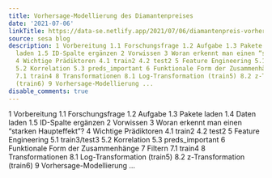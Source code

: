 ```yaml
---
title: Vorhersage-Modellierung des Diamantenpreises
date: '2021-07-06'
linkTitle: https://data-se.netlify.app/2021/07/06/diamantenpreis-vorhersagen/
source: sesa blog
description: 1 Vorbereitung 1.1 Forschungsfrage 1.2 Aufgabe 1.3 Pakete laden 1.4 Daten
  laden 1.5 ID-Spalte ergänzen 2 Vorwissen 3 Woran erkennt man einen “starken Haupteffekt”?
  4 Wichtige Prädiktoren 4.1 train2 4.2 test2 5 Feature Engineering 5.1 train3/test3
  5.2 Korrelation 5.3 preds_important 6 Funktionale Form der Zusammenhänge 7 Filtern
  7.1 train4 8 Transformationen 8.1 Log-Transformation (train5) 8.2 z-Transformation
  (train6) 9 Vorhersage-Modellierung ...
disable_comments: true
---
```

1 Vorbereitung 1.1 Forschungsfrage 1.2 Aufgabe 1.3 Pakete laden 1.4 Daten laden 1.5 ID-Spalte ergänzen 2 Vorwissen 3 Woran erkennt man einen “starken Haupteffekt”? 4 Wichtige Prädiktoren 4.1 train2 4.2 test2 5 Feature Engineering 5.1 train3/test3 5.2 Korrelation 5.3 preds_important 6 Funktionale Form der Zusammenhänge 7 Filtern 7.1 train4 8 Transformationen 8.1 Log-Transformation (train5) 8.2 z-Transformation (train6) 9 Vorhersage-Modellierung ...